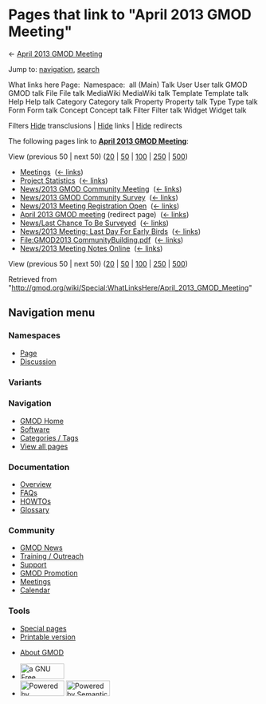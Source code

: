 <div id="mw-page-base" class="noprint">

</div>

<div id="mw-head-base" class="noprint">

</div>

<div id="content" class="mw-body" role="main">

<span id="top"></span>

<div id="mw-js-message" style="display:none;">

</div>



# <span dir="auto">Pages that link to "April 2013 GMOD Meeting"</span>

<div id="bodyContent">

<div id="contentSub">

← [April 2013 GMOD
Meeting](/wiki/April_2013_GMOD_Meeting "April 2013 GMOD Meeting")

</div>

<div id="jump-to-nav" class="mw-jump">

Jump to: [navigation](#mw-navigation), [search](#p-search)

</div>

<div id="mw-content-text">

What links here Page:  Namespace:  all (Main) Talk User User talk GMOD
GMOD talk File File talk MediaWiki MediaWiki talk Template Template talk
Help Help talk Category Category talk Property Property talk Type Type
talk Form Form talk Concept Concept talk Filter Filter talk Widget
Widget talk

Filters
[Hide](/mediawiki/index.php?title=Special:WhatLinksHere/April_2013_GMOD_Meeting&hidetrans=1 "Special:WhatLinksHere/April 2013 GMOD Meeting")
transclusions \|
[Hide](/mediawiki/index.php?title=Special:WhatLinksHere/April_2013_GMOD_Meeting&hidelinks=1 "Special:WhatLinksHere/April 2013 GMOD Meeting")
links \|
[Hide](/mediawiki/index.php?title=Special:WhatLinksHere/April_2013_GMOD_Meeting&hideredirs=1 "Special:WhatLinksHere/April 2013 GMOD Meeting")
redirects

The following pages link to **[April 2013 GMOD
Meeting](/wiki/April_2013_GMOD_Meeting "April 2013 GMOD Meeting")**:

View (previous 50 \| next 50)
([20](/mediawiki/index.php?title=Special:WhatLinksHere/April_2013_GMOD_Meeting&limit=20 "Special:WhatLinksHere/April 2013 GMOD Meeting")
\|
[50](/mediawiki/index.php?title=Special:WhatLinksHere/April_2013_GMOD_Meeting&limit=50 "Special:WhatLinksHere/April 2013 GMOD Meeting")
\|
[100](/mediawiki/index.php?title=Special:WhatLinksHere/April_2013_GMOD_Meeting&limit=100 "Special:WhatLinksHere/April 2013 GMOD Meeting")
\|
[250](/mediawiki/index.php?title=Special:WhatLinksHere/April_2013_GMOD_Meeting&limit=250 "Special:WhatLinksHere/April 2013 GMOD Meeting")
\|
[500](/mediawiki/index.php?title=Special:WhatLinksHere/April_2013_GMOD_Meeting&limit=500 "Special:WhatLinksHere/April 2013 GMOD Meeting"))

- [Meetings](/wiki/Meetings "Meetings") ‎
  <span class="mw-whatlinkshere-tools">([←
  links](/mediawiki/index.php?title=Special:WhatLinksHere&target=Meetings "Special:WhatLinksHere"))</span>
- [Project Statistics](/wiki/Project_Statistics "Project Statistics") ‎
  <span class="mw-whatlinkshere-tools">([←
  links](/mediawiki/index.php?title=Special:WhatLinksHere&target=Project+Statistics "Special:WhatLinksHere"))</span>
- [News/2013 GMOD Community
  Meeting](/wiki/News/2013_GMOD_Community_Meeting "News/2013 GMOD Community Meeting")
  ‎ <span class="mw-whatlinkshere-tools">([←
  links](/mediawiki/index.php?title=Special:WhatLinksHere&target=News%2F2013+GMOD+Community+Meeting "Special:WhatLinksHere"))</span>
- [News/2013 GMOD Community
  Survey](/wiki/News/2013_GMOD_Community_Survey "News/2013 GMOD Community Survey")
  ‎ <span class="mw-whatlinkshere-tools">([←
  links](/mediawiki/index.php?title=Special:WhatLinksHere&target=News%2F2013+GMOD+Community+Survey "Special:WhatLinksHere"))</span>
- [News/2013 Meeting Registration
  Open](/wiki/News/2013_Meeting_Registration_Open "News/2013 Meeting Registration Open")
  ‎ <span class="mw-whatlinkshere-tools">([←
  links](/mediawiki/index.php?title=Special:WhatLinksHere&target=News%2F2013+Meeting+Registration+Open "Special:WhatLinksHere"))</span>
- [April 2013 GMOD
  meeting](/mediawiki/index.php?title=April_2013_GMOD_meeting&redirect=no "April 2013 GMOD meeting")
  (redirect page) ‎ <span class="mw-whatlinkshere-tools">([←
  links](/mediawiki/index.php?title=Special:WhatLinksHere&target=April+2013+GMOD+meeting "Special:WhatLinksHere"))</span>
- [News/Last Chance To Be
  Surveyed](/wiki/News/Last_Chance_To_Be_Surveyed "News/Last Chance To Be Surveyed")
  ‎ <span class="mw-whatlinkshere-tools">([←
  links](/mediawiki/index.php?title=Special:WhatLinksHere&target=News%2FLast+Chance+To+Be+Surveyed "Special:WhatLinksHere"))</span>
- [News/2013 Meeting: Last Day For Early
  Birds](/wiki/News/2013_Meeting:_Last_Day_For_Early_Birds "News/2013 Meeting: Last Day For Early Birds")
  ‎ <span class="mw-whatlinkshere-tools">([←
  links](/mediawiki/index.php?title=Special:WhatLinksHere&target=News%2F2013+Meeting%3A+Last+Day+For+Early+Birds "Special:WhatLinksHere"))</span>
- [File:GMOD2013
  CommunityBuilding.pdf](/wiki/File:GMOD2013_CommunityBuilding.pdf "File:GMOD2013 CommunityBuilding.pdf")
  ‎ <span class="mw-whatlinkshere-tools">([←
  links](/mediawiki/index.php?title=Special:WhatLinksHere&target=File%3AGMOD2013+CommunityBuilding.pdf "Special:WhatLinksHere"))</span>
- [News/2013 Meeting Notes
  Online](/wiki/News/2013_Meeting_Notes_Online "News/2013 Meeting Notes Online")
  ‎ <span class="mw-whatlinkshere-tools">([←
  links](/mediawiki/index.php?title=Special:WhatLinksHere&target=News%2F2013+Meeting+Notes+Online "Special:WhatLinksHere"))</span>

View (previous 50 \| next 50)
([20](/mediawiki/index.php?title=Special:WhatLinksHere/April_2013_GMOD_Meeting&limit=20 "Special:WhatLinksHere/April 2013 GMOD Meeting")
\|
[50](/mediawiki/index.php?title=Special:WhatLinksHere/April_2013_GMOD_Meeting&limit=50 "Special:WhatLinksHere/April 2013 GMOD Meeting")
\|
[100](/mediawiki/index.php?title=Special:WhatLinksHere/April_2013_GMOD_Meeting&limit=100 "Special:WhatLinksHere/April 2013 GMOD Meeting")
\|
[250](/mediawiki/index.php?title=Special:WhatLinksHere/April_2013_GMOD_Meeting&limit=250 "Special:WhatLinksHere/April 2013 GMOD Meeting")
\|
[500](/mediawiki/index.php?title=Special:WhatLinksHere/April_2013_GMOD_Meeting&limit=500 "Special:WhatLinksHere/April 2013 GMOD Meeting"))

</div>

<div class="printfooter">

Retrieved from
"<http://gmod.org/wiki/Special:WhatLinksHere/April_2013_GMOD_Meeting>"

</div>

<div id="catlinks" class="catlinks catlinks-allhidden">

</div>

<div class="visualClear">

</div>

</div>

</div>

<div id="mw-navigation">

## Navigation menu

<div id="mw-head">



<div id="left-navigation">

<div id="p-namespaces" class="vectorTabs" role="navigation"
aria-labelledby="p-namespaces-label">

### Namespaces

- <span id="ca-nstab-main"><a href="/wiki/April_2013_GMOD_Meeting" accesskey="c"
  title="View the content page [c]">Page</a></span>
- <span id="ca-talk"><a
  href="/mediawiki/index.php?title=Talk:April_2013_GMOD_Meeting&amp;action=edit&amp;redlink=1"
  accesskey="t"
  title="Discussion about the content page [t]">Discussion</a></span>

</div>

<div id="p-variants" class="vectorMenu emptyPortlet" role="navigation"
aria-labelledby="p-variants-label">

### 

### Variants[](#)

<div class="menu">

</div>

</div>

</div>

<div id="right-navigation">





</div>



</div>

</div>

</div>

<div id="mw-panel">

<div id="p-logo" role="banner">

<a href="/wiki/Main_Page"
style="background-image: url(http://gmod.org/images/GMOD-cogs.png);"
title="Visit the main page"></a>

</div>

<div id="p-Navigation" class="portal" role="navigation"
aria-labelledby="p-Navigation-label">

### Navigation

<div class="body">

- <span id="n-GMOD-Home">[GMOD Home](/wiki/Main_Page)</span>
- <span id="n-Software">[Software](/wiki/GMOD_Components)</span>
- <span id="n-Categories-.2F-Tags">[Categories /
  Tags](/wiki/Categories)</span>
- <span id="n-View-all-pages">[View all
  pages](/wiki/Special:AllPages)</span>

</div>

</div>

<div id="p-Documentation" class="portal" role="navigation"
aria-labelledby="p-Documentation-label">

### Documentation

<div class="body">

- <span id="n-Overview">[Overview](/wiki/Overview)</span>
- <span id="n-FAQs">[FAQs](/wiki/Category:FAQ)</span>
- <span id="n-HOWTOs">[HOWTOs](/wiki/Category:HOWTO)</span>
- <span id="n-Glossary">[Glossary](/wiki/Glossary)</span>

</div>

</div>

<div id="p-Community" class="portal" role="navigation"
aria-labelledby="p-Community-label">

### Community

<div class="body">

- <span id="n-GMOD-News">[GMOD News](/wiki/GMOD_News)</span>
- <span id="n-Training-.2F-Outreach">[Training /
  Outreach](/wiki/Training_and_Outreach)</span>
- <span id="n-Support">[Support](/wiki/Support)</span>
- <span id="n-GMOD-Promotion">[GMOD
  Promotion](/wiki/GMOD_Promotion)</span>
- <span id="n-Meetings">[Meetings](/wiki/Meetings)</span>
- <span id="n-Calendar">[Calendar](/wiki/Calendar)</span>

</div>

</div>

<div id="p-tb" class="portal" role="navigation"
aria-labelledby="p-tb-label">

### Tools

<div class="body">

- <span id="t-specialpages"><a href="/wiki/Special:SpecialPages" accesskey="q"
  title="A list of all special pages [q]">Special pages</a></span>
- <span id="t-print"><a
  href="/mediawiki/index.php?title=Special:WhatLinksHere/April_2013_GMOD_Meeting&amp;printable=yes"
  rel="alternate" accesskey="p"
  title="Printable version of this page [p]">Printable version</a></span>

</div>

</div>

</div>

</div>

<div id="footer" role="contentinfo">

- <span id="footer-places-about">[About
  GMOD](/wiki/GMOD:About "GMOD:About")</span>

<!-- -->

- <span id="footer-copyrightico">[<img src="http://www.gnu.org/graphics/gfdl-logo-small.png" width="88"
  height="31" alt="a GNU Free Documentation License" />](http://www.gnu.org/licenses/fdl-1.3.html)</span>
- <span id="footer-poweredbyico">[<img src="/mediawiki/skins/common/images/poweredby_mediawiki_88x31.png"
  width="88" height="31" alt="Powered by MediaWiki" />](//www.mediawiki.org/)
  [<img
  src="/mediawiki/extensions/SemanticMediaWiki/includes/../resources/images/smw_button.png"
  width="88" height="31" alt="Powered by Semantic MediaWiki" />](https://www.semantic-mediawiki.org/wiki/Semantic_MediaWiki)</span>

<div style="clear:both">

</div>

</div>
